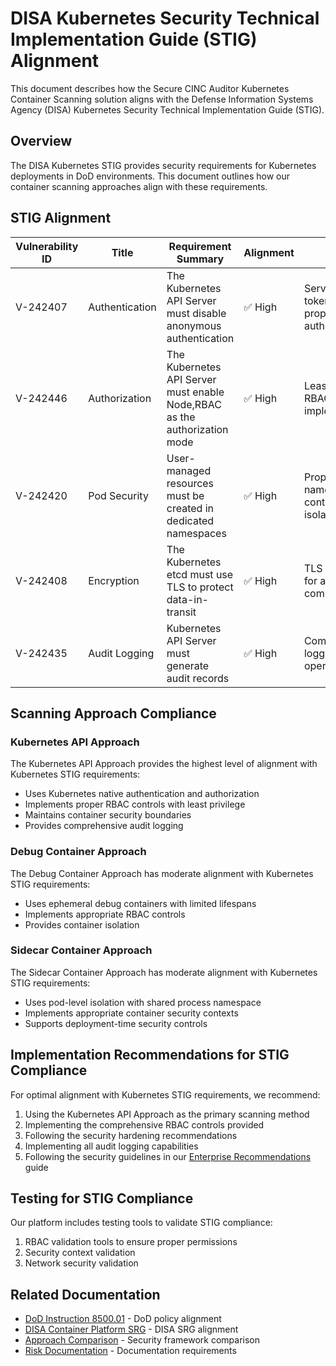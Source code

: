 # DISA Kubernetes Security Technical Implementation Guide (STIG) Alignment

This document describes how the Secure CINC Auditor Kubernetes Container Scanning solution aligns with the Defense Information Systems Agency (DISA) Kubernetes Security Technical Implementation Guide (STIG).

## Overview

The DISA Kubernetes STIG provides security requirements for Kubernetes deployments in DoD environments. This document outlines how our container scanning approaches align with these requirements.

## STIG Alignment

| Vulnerability ID | Title | Requirement Summary | Alignment | Notes |
|------------------|-------|---------------------|-----------|-------|
| V-242407 | Authentication | The Kubernetes API Server must disable anonymous authentication | ✅ High | Service account tokens with proper authentication |
| V-242446 | Authorization | The Kubernetes API Server must enable Node,RBAC as the authorization mode | ✅ High | Least-privilege RBAC implementation |
| V-242420 | Pod Security | User-managed resources must be created in dedicated namespaces | ✅ High | Proper namespace and container isolation |
| V-242408 | Encryption | The Kubernetes etcd must use TLS to protect data-in-transit | ✅ High | TLS encryption for all communications |
| V-242435 | Audit Logging | Kubernetes API Server must generate audit records | ✅ High | Comprehensive logging of operations |

## Scanning Approach Compliance

### Kubernetes API Approach

The Kubernetes API Approach provides the highest level of alignment with Kubernetes STIG requirements:

- Uses Kubernetes native authentication and authorization
- Implements proper RBAC controls with least privilege
- Maintains container security boundaries
- Provides comprehensive audit logging

### Debug Container Approach

The Debug Container Approach has moderate alignment with Kubernetes STIG requirements:

- Uses ephemeral debug containers with limited lifespans
- Implements appropriate RBAC controls
- Provides container isolation

### Sidecar Container Approach

The Sidecar Container Approach has moderate alignment with Kubernetes STIG requirements:

- Uses pod-level isolation with shared process namespace
- Implements appropriate container security contexts
- Supports deployment-time security controls

## Implementation Recommendations for STIG Compliance

For optimal alignment with Kubernetes STIG requirements, we recommend:

1. Using the Kubernetes API Approach as the primary scanning method
2. Implementing the comprehensive RBAC controls provided
3. Following the security hardening recommendations
4. Implementing all audit logging capabilities
5. Following the security guidelines in our [Enterprise Recommendations](../../developer-guide/deployment/scenarios/enterprise.md) guide

## Testing for STIG Compliance

Our platform includes testing tools to validate STIG compliance:

1. RBAC validation tools to ensure proper permissions
2. Security context validation
3. Network security validation

## Related Documentation

- [DoD Instruction 8500.01](dod-8500-01.md) - DoD policy alignment
- [DISA Container Platform SRG](disa-srg.md) - DISA SRG alignment
- [Approach Comparison](approach-comparison.md) - Security framework comparison
- [Risk Documentation](risk-documentation.md) - Documentation requirements
